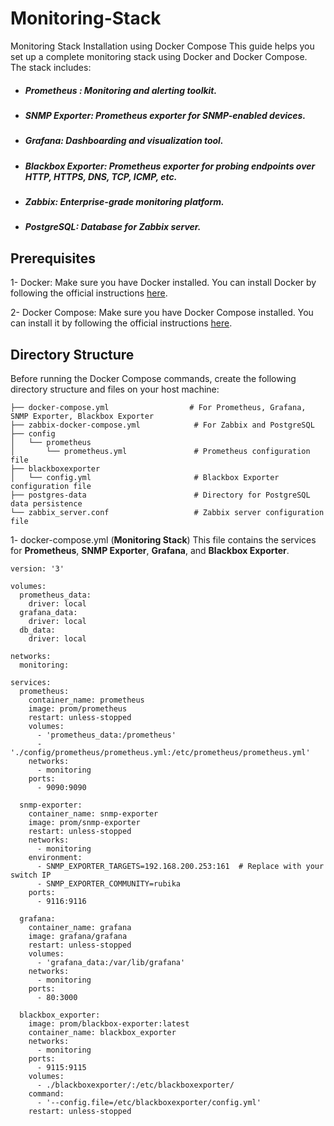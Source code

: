 # Monitoring-Stack
Monitoring Stack Installation using Docker Compose
This guide helps you set up a complete monitoring stack using Docker and Docker Compose. The stack includes:
* ##### Prometheus : Monitoring and alerting toolkit.
* ##### SNMP Exporter: Prometheus exporter for SNMP-enabled devices.
* ##### Grafana: Dashboarding and visualization tool.
* ##### Blackbox Exporter: Prometheus exporter for probing endpoints over HTTP, HTTPS, DNS, TCP, ICMP, etc.
* ##### Zabbix: Enterprise-grade monitoring platform.
* ##### PostgreSQL: Database for Zabbix server.

## Prerequisites
1- Docker: Make sure you have Docker installed. You can install Docker by following the official instructions [here](https://docs.docker.com/engine/install/ubuntu/).

2- Docker Compose: Make sure you have Docker Compose installed. You can install it by following the official instructions [here](https://docs.docker.com/compose/install/).

## Directory Structure
Before running the Docker Compose commands, create the following directory structure and files on your host machine:

```
├── docker-compose.yml                  # For Prometheus, Grafana, SNMP Exporter, Blackbox Exporter
├── zabbix-docker-compose.yml            # For Zabbix and PostgreSQL
├── config
│   └── prometheus
│       └── prometheus.yml               # Prometheus configuration file
├── blackboxexporter
│   └── config.yml                       # Blackbox Exporter configuration file
├── postgres-data                        # Directory for PostgreSQL data persistence
└── zabbix_server.conf                   # Zabbix server configuration file
```

1- docker-compose.yml (**Monitoring Stack**)
This file contains the services for **Prometheus**, **SNMP Exporter**, **Grafana**, and **Blackbox Exporter**.
‍
```
version: '3'

volumes:
  prometheus_data:
    driver: local
  grafana_data:
    driver: local
  db_data:
    driver: local

networks:
  monitoring:

services:
  prometheus:
    container_name: prometheus
    image: prom/prometheus
    restart: unless-stopped
    volumes:
      - 'prometheus_data:/prometheus'
      - './config/prometheus/prometheus.yml:/etc/prometheus/prometheus.yml'
    networks:
      - monitoring 
    ports:
      - 9090:9090

  snmp-exporter:
    container_name: snmp-exporter
    image: prom/snmp-exporter
    restart: unless-stopped
    networks:
      - monitoring
    environment:
      - SNMP_EXPORTER_TARGETS=192.168.200.253:161  # Replace with your switch IP
      - SNMP_EXPORTER_COMMUNITY=rubika
    ports:
      - 9116:9116

  grafana:
    container_name: grafana
    image: grafana/grafana
    restart: unless-stopped
    volumes:
      - 'grafana_data:/var/lib/grafana'
    networks:
      - monitoring
    ports:
      - 80:3000

  blackbox_exporter:
    image: prom/blackbox-exporter:latest
    container_name: blackbox_exporter
    networks:
      - monitoring
    ports:
      - 9115:9115
    volumes:
      - ./blackboxexporter/:/etc/blackboxexporter/
    command:
      - '--config.file=/etc/blackboxexporter/config.yml'
    restart: unless-stopped
```
